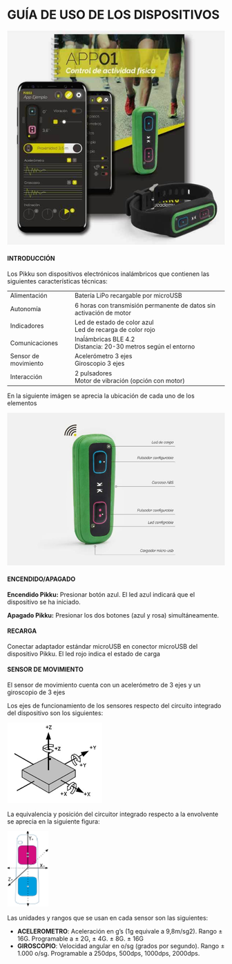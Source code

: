 # GUÍA DE USO DE LOS DISPOSITIVOS


<div style="text-align:center"><img src="images/pikku-kit.jpg" alt="pikku-kit" width="600" /></div>

#### INTRODUCCIÓN

Los Pikku son dispositivos electrónicos inalámbricos que contienen las siguientes características técnicas:

|  |  |
|--|--|
| Alimentación |Batería LiPo recargable por microUSB |
|Autonomía | 6 horas con transmisión permanente de datos sin activación de motor|
|Indicadores |Led de estado de color azul <br>Led de recarga de color rojo|
|Comunicaciones | Inaĺámbricas BLE 4.2 <br>Distancia: 20-30 metros según el entorno|
|Sensor de movimiento | Acelerómetro 3 ejes <br>Giroscopio 3 ejes|
|Interacción | 2 pulsadores <br>Motor de vibración (opción con motor) |


En la siguiente imágen se aprecia la ubicación de cada uno de los elementos


<img src="images/pikku1.jpg" alt="pikku-kit" width="600"/>


#### ENCENDIDO/APAGADO

**Encendido Pikku:** Presionar botón azul. El led azul indicará que el dispositivo se ha iniciado.

**Apagado Pikku:** Presionar los dos botones (azul y rosa) simultáneamente.

#### RECARGA

Conectar adaptador estándar microUSB en conector microUSB del dispositivo Pikku. El led rojo indica el estado de 
carga

#### SENSOR DE MOVIMIENTO

El sensor de movimiento cuenta con un acelerómetro de 3 ejes y un giroscopio de 3 ejes

Los ejes de funcionamiento de los sensores respecto del circuito integrado del dispositivo son los siguientes:

![](images/accelerometer_ejes.png)

La equivalencia y posición del circuitor integrado respecto a la envolvente se aprecia en la siguiente figura:

![](images/pikku_ejes.png)


Las unidades y rangos que se usan en cada sensor son las siguientes:

- **ACELEROMETRO**: Aceleración en g’s (1g equivale a 9,8m/sg2). Rango ± 16G.
  Programable a ± 2G, ± 4G. ± 8G. ± 16G
- **GIROSCOPIO**: Velocidad angular en o/sg (grados por segundo). Rango ± 1.000 o/sg.
  Programable a 250dps, 500dps, 1000dps, 2000dps.


